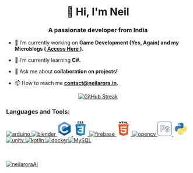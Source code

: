 
<h1 align="center">👋 Hi, I'm Neil</h1>
<h3 align="center">A passionate developer from India</h3>




- 🔭 I’m currently working on **Game Development (Yes, Again) and my Microblogs (<a href="https://logs.neilarora.in/"> Access Here </a>).**

- 🌱 I’m currently learning **C#.**

- 💬 Ask me about **collaboration on projects!**

- 📫 How to reach me **contact@neilarora.in.**

 <div style="display: flex; justify-content: center;" width="100%"><div><a href="https://git.io/streak-stats"><img src="https://github-readme-streak-stats-one-iota.vercel.app?user=japaneil&theme=dark&hide_border=true" alt="GitHub Streak" /></a></div></div>

<h3 align="left">Languages and Tools:</h3>
<p align="left"> <a href="https://www.arduino.cc/" target="_blank" rel="noreferrer"> <img src="https://cdn.worldvectorlogo.com/logos/arduino-1.svg" alt="arduino" width="40" height="40"/> </a> <a href="https://www.blender.org/" target="_blank" rel="noreferrer"> <img src="https://download.blender.org/branding/community/blender_community_badge_white.svg" alt="blender" width="40" height="40"/> </a> <a href="https://www.cprogramming.com/" target="_blank" rel="noreferrer"> <img src="https://raw.githubusercontent.com/devicons/devicon/master/icons/c/c-original.svg" alt="c" width="40" height="40"/> </a> <a href="https://www.w3schools.com/css/" target="_blank" rel="noreferrer"> <img src="https://raw.githubusercontent.com/devicons/devicon/master/icons/css3/css3-original-wordmark.svg" alt="css3" width="40" height="40"/> </a> <a href="https://firebase.google.com/" target="_blank" rel="noreferrer"> <img src="https://www.vectorlogo.zone/logos/firebase/firebase-icon.svg" alt="firebase" width="40" height="40"/> </a> <a href="https://www.w3.org/html/" target="_blank" rel="noreferrer"> <img src="https://raw.githubusercontent.com/devicons/devicon/master/icons/html5/html5-original-wordmark.svg" alt="html5" width="40" height="40"/> </a> <a href="https://opencv.org/" target="_blank" rel="noreferrer"> <img src="https://www.vectorlogo.zone/logos/opencv/opencv-icon.svg" alt="opencv" width="40" height="40"/> </a> <a href="https://www.photoshop.com/en" target="_blank" rel="noreferrer"> <img src="https://raw.githubusercontent.com/devicons/devicon/master/icons/photoshop/photoshop-line.svg" alt="photoshop" width="40" height="40"/> </a> <a href="https://www.python.org" target="_blank" rel="noreferrer"> <img src="https://raw.githubusercontent.com/devicons/devicon/master/icons/python/python-original.svg" alt="python" width="40" height="40"/> </a> <a href="https://unity.com/" target="_blank" rel="noreferrer"> <img src="https://www.vectorlogo.zone/logos/unity3d/unity3d-icon.svg" alt="unity" width="40" height="40"/> </a> <a href="https://kotlinlang.org" target="_blank" rel="noreferrer"> <img src="https://mathiasfrohlich.gallerycdn.vsassets.io/extensions/mathiasfrohlich/kotlin/1.7.1/1581441165235/Microsoft.VisualStudio.Services.Icons.Default" alt="kotlin" width="40" height="40"/> 
<img src="https://external-content.duckduckgo.com/iu/?u=https%3A%2F%2Fwww.oreilly.com%2Fcontent%2Fwp-content%2Fuploads%2Fsites%2F2%2F2020%2F01%2Flarge_v-dark-212e499223241522b08a664ac16fd53e.png&f=1&nofb=1&ipt=7e9bd22b70154d523ca7dc97eff1156191c817fe7011035cce8baa42be6a30fc&ipo=images" alt="docker" width="40" height="40"/><img src="https://pngimg.com/uploads/mysql/mysql_PNG19.png" alt="MySQL" width="40" height="40"/></a> </p></br></br>


<div>
<a href="https://www.buymeacoffee.com/neilaroraAI"> <img align="center" src="https://cdn.buymeacoffee.com/buttons/v2/default-yellow.png" height="50" width="210" alt="neilaroraAI" /></a>
</div>
